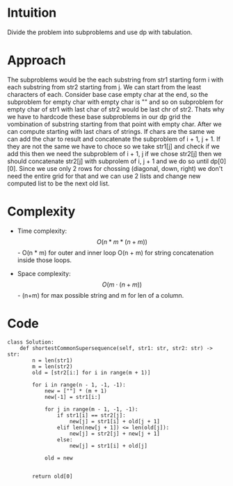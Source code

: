 # Intuition
Divide the problem into subproblems and use dp with tabulation.

# Approach
The subproblems would be the each substring from str1 starting form i with each substring from str2 starting from j. We can start from the least characters of each. Consider base case empty char at the end, so the subproblem for empty char with empty char is "" and so on subproblem for empty char of str1 with last char of str2 would be last chr of str2. Thats why we have to hardcode these base subproblems in our dp grid the vombination of substring starting from that point with empty char. After we can compute starting with last chars of strings. If chars are the same we can add the char to result and concatenate the subproblem of i + 1, j + 1. If they are not the same we have to choce so we take str1[j] and check if we add this then we need the subproblem of i + 1, j if we chose str2[j] then we should concatenate str2[j] with subprolem of i, j + 1 and we do so until dp[0][0]. Since we use only 2 rows for chossing (diagonal, down, right) we don't need the entire grid for that and we can use 2 lists and change new computed list to be the next old list.

# Complexity
- Time complexity:
$$O(n * m * (n + m))$$ - O(n * m) for outer and inner loop O(n + m) for string concatenation inside those loops.

- Space complexity:
$$O(m ⋅(n+m))$$ - (n+m) for max possible string and m for len of a column.

# Code
```python3 []
class Solution:
    def shortestCommonSupersequence(self, str1: str, str2: str) -> str:
        n = len(str1)
        m = len(str2)
        old = [str2[i:] for i in range(m + 1)]

        for i in range(n - 1, -1, -1):
            new = [""] * (m + 1)
            new[-1] = str1[i:]

            for j in range(m - 1, -1, -1):
                if str1[i] == str2[j]:
                    new[j] = str1[i] + old[j + 1]
                elif len(new[j + 1]) <= len(old[j]):
                    new[j] = str2[j] + new[j + 1]
                else:
                    new[j] = str1[i] + old[j]

            old = new
                

        return old[0]

```